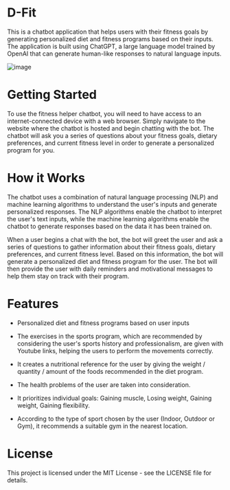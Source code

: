 # D-Fit 
This is a chatbot application that helps users with their fitness goals by generating personalized diet and fitness programs based on their inputs. The application is built using ChatGPT, a large language model trained by OpenAI that can generate human-like responses to natural language inputs.

![image](https://user-images.githubusercontent.com/61943680/234573625-85588e59-eae7-4221-b849-c2e54f288b8f.png)


# Getting Started
To use the fitness helper chatbot, you will need to have access to an internet-connected device with a web browser. Simply navigate to the website where the chatbot is hosted and begin chatting with the bot. The chatbot will ask you a series of questions about your fitness goals, dietary preferences, and current fitness level in order to generate a personalized program for you.

# How it Works
The chatbot uses a combination of natural language processing (NLP) and machine learning algorithms to understand the user's inputs and generate personalized responses. The NLP algorithms enable the chatbot to interpret the user's text inputs, while the machine learning algorithms enable the chatbot to generate responses based on the data it has been trained on.

When a user begins a chat with the bot, the bot will greet the user and ask a series of questions to gather information about their fitness goals, dietary preferences, and current fitness level. Based on this information, the bot will generate a personalized diet and fitness program for the user. The bot will then provide the user with daily reminders and motivational messages to help them stay on track with their program.

# Features
* Personalized diet and fitness programs based on user inputs
* The exercises in the sports program, which are recommended by considering the user's sports history and professionalism, are given with Youtube links, helping the users to perform the movements correctly.

* It creates a nutritional reference for the user by giving the weight / quantity / amount of the foods recommended in the diet program.​

* The health problems of the user are taken into consideration.

* It prioritizes individual goals: Gaining muscle, Losing weight, Gaining weight, Gaining flexibility.​

* According to the type of sport chosen by the user (Indoor, Outdoor or Gym), it recommends a suitable gym in the nearest location.​

# License
This project is licensed under the MIT License - see the LICENSE file for details.
